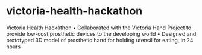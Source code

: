 # victoria-health-hackathon
Victoria Health Hackathon
•	Collaborated with the Victoria Hand Project to provide low-cost prosthetic devices to the developing world
•	Designed and prototyped 3D model of prosthetic hand for holding utensil for eating, in 24 hours

